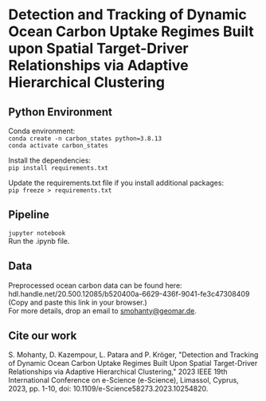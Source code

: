 # Detection and Tracking of Dynamic Ocean Carbon Uptake Regimes Built upon Spatial Target-Driver Relationships via Adaptive Hierarchical Clustering 
## Python Environment
Conda environment: \
`conda create -n carbon_states python=3.8.13` \
`conda activate carbon_states`

Install the dependencies: \
`pip install requirements.txt`

Update the requirements.txt file if you install additional packages: \
`pip freeze > requirements.txt`

## Pipeline
`jupyter notebook` \
Run the .ipynb file.

## Data
Preprocessed ocean carbon data can be found here: hdl.handle.net/20.500.12085/b520400a-6629-436f-9041-fe3c47308409 (Copy and paste this link in your browser.)  
For more details, drop an email to smohanty@geomar.de. 

## Cite our work
S. Mohanty, D. Kazempour, L. Patara and P. Kröger, "Detection and Tracking of Dynamic Ocean Carbon Uptake Regimes Built Upon Spatial Target-Driver Relationships via Adaptive Hierarchical Clustering," 2023 IEEE 19th International Conference on e-Science (e-Science), Limassol, Cyprus, 2023, pp. 1-10, doi: 10.1109/e-Science58273.2023.10254820.
